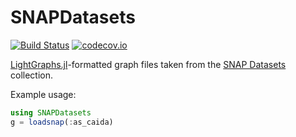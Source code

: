 # SNAPDatasets

[![Build Status](https://travis-ci.org/JuliaGraphs/SNAPDatasets.jl.svg?branch=master)](https://travis-ci.org/JuliaGraphs/SNAPDatasets.jl)
[![codecov.io](http://codecov.io/github/JuliaGraphs/SNAPDatasets.jl/coverage.svg?branch=master)](http://codecov.io/github/JuliaGraphs/SNAPDatasets.jl?branch=master)


[LightGraphs.jl](https://github.com/JuliaGraphs/LightGraphs.jl)-formatted
graph files taken from the [SNAP Datasets](https://snap.stanford.edu/data/index.html) collection.


Example usage:
```julia
using SNAPDatasets
g = loadsnap(:as_caida)
```
